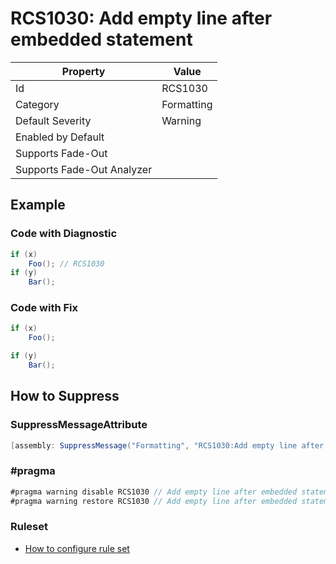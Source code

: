 # RCS1030: Add empty line after embedded statement

| Property | Value |
| -------- | ----- |
| Id | RCS1030 |
| Category | Formatting |
| Default Severity | Warning |
| Enabled by Default |  |
| Supports Fade\-Out |  |
| Supports Fade\-Out Analyzer |  |

## Example

### Code with Diagnostic

```csharp
if (x)
    Foo(); // RCS1030
if (y)
    Bar();
```

### Code with Fix

```csharp
if (x)
    Foo();

if (y)
    Bar();
```

## How to Suppress

### SuppressMessageAttribute

```csharp
[assembly: SuppressMessage("Formatting", "RCS1030:Add empty line after embedded statement.", Justification = "<Pending>")]
```

### \#pragma

```csharp
#pragma warning disable RCS1030 // Add empty line after embedded statement.
#pragma warning restore RCS1030 // Add empty line after embedded statement.
```

### Ruleset

* [How to configure rule set](../HowToConfigureAnalyzers.md)
